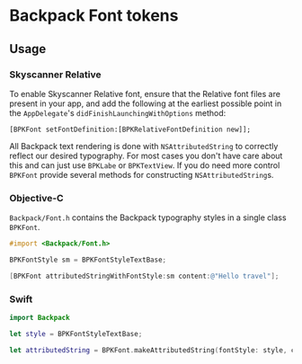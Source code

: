 # Backpack Font tokens

## Usage

### Skyscanner Relative
To enable Skyscanner Relative font, ensure that the Relative font files are present in your app, and add the following at the earliest possible point in the `AppDelegate`'s `didFinishLaunchingWithOptions` method:

```
[BPKFont setFontDefinition:[BPKRelativeFontDefinition new]];
```

All Backpack text rendering is done with `NSAttributedString` to correctly reflect our desired typography. For most cases you don't have care about this and can just use `BPKLabe` or `BPKTextView`. If you do need more control `BPKFont` provide several methods for constructing `NSAttributedString`s.

### Objective-C

`Backpack/Font.h` contains the Backpack typography styles in a single class `BPKFont`.

```objective-c
#import <Backpack/Font.h>

BPKFontStyle sm = BPKFontStyleTextBase;

[BPKFont attributedStringWithFontStyle:sm content:@"Hello travel"];
```

### Swift

```Swift
import Backpack

let style = BPKFontStyleTextBase;

let attributedString = BPKFont.makeAttributedString(fontStyle: style, content: "Hello Travel")
```
